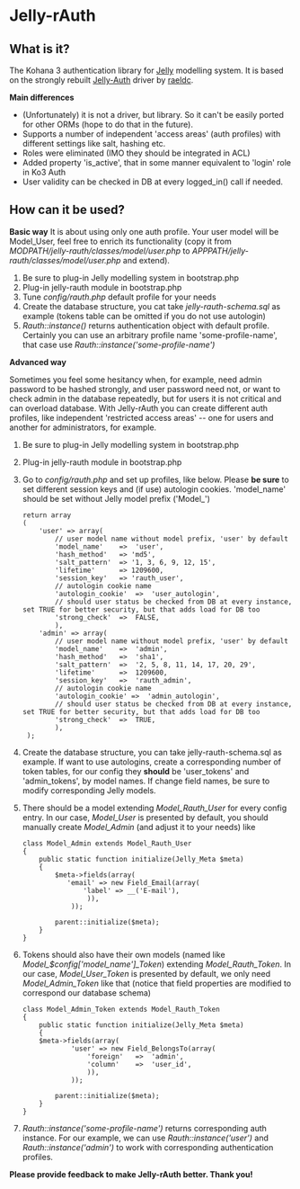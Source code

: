 # Jelly-rAuth

## What is it?
The Kohana 3 authentication library for [Jelly](http://github.com/jonathangeiger/kohana-jelly) modelling system. It is based on the strongly rebuilt [Jelly-Auth](https://github.com/raeldc/jelly-auth) driver by [raeldc](https://github.com/raeldc). 

**Main differences**

 * (Unfortunately) it is not a driver, but library. So it can't be easily ported for other ORMs (hope to do that in the future). 
 * Supports a number of independent 'access areas' (auth profiles) with different settings like salt, hashing etc.
 * Roles were eliminated (IMO they should be integrated in ACL)
 * Added property 'is\_active', that in some manner equivalent to 'login' role in Ko3 Auth
 * User validity can be checked in DB at every logged_in() call if needed.

## How can it be used?

**Basic way**
It is about using only one auth profile. Your user model will be Model\_User, feel free to enrich its functionality (copy it from *MODPATH/jelly-rauth/classes/model/user.php* to *APPPATH/jelly-rauth/classes/model/user.php* and extend).

 1. Be sure to plug-in Jelly modelling system in bootstrap.php
 2. Plug-in jelly-rauth module in bootstrap.php
 3. Tune *config/rauth.php* default profile for your needs
 4. Create the database structure, you cat take *jelly-rauth-schema.sql* as example (tokens table can be omitted if you do not use autologin)
 5. *Rauth::instance()* returns authentication object with default profile. Certainly you can use an arbitrary profile name 'some-profile-name', that case use *Rauth::instance('some-profile-name')*

**Advanced way**

Sometimes you feel some hesitancy when, for example, need admin password to be hashed strongly, and user password need not, or want to check admin in the database repeatedly, but for users it is not critical and can overload database. With Jelly-rAuth you can create different auth profiles, like independent 'restricted access areas' -- one for users and another for administrators, for example. 

 1. Be sure to plug-in Jelly modelling system in bootstrap.php
 2. Plug-in jelly-rauth module in bootstrap.php
 3. Go to *config/rauth.php* and set up profiles, like below. Please **be sure** to set different session keys and (if use) autologin cookies. 'model\_name' should be set without Jelly model prefix ('Model\_') 

        return array
        (
            'user' => array(
                // user model name without model prefix, 'user' by default
                'model_name'    =>  'user',
                'hash_method'   => 'md5',
                'salt_pattern'  => '1, 3, 6, 9, 12, 15', 
                'lifetime'      => 1209600,
                'session_key'   => 'rauth_user',
                // autologin cookie name
                'autologin_cookie'  =>  'user_autologin',
                // should user status be checked from DB at every instance, set TRUE for better security, but that adds load for DB too
                'strong_check'  =>  FALSE,
                ),
            'admin' => array(
                // user model name without model prefix, 'user' by default
                'model_name'    =>  'admin',
                'hash_method'   =>  'sha1',
                'salt_pattern'  =>  '2, 5, 8, 11, 14, 17, 20, 29', 
                'lifetime'      =>  1209600,
                'session_key'   =>  'rauth_admin',
                // autologin cookie name
                'autologin_cookie' =>  'admin_autologin',
                // should user status be checked from DB at every instance, set TRUE for better security, but that adds load for DB too
                'strong_check'  =>  TRUE,
                ),    
         );

 4. Create the database structure, you can take jelly-rauth-schema.sql as example. If want to use autologins, create a corresponding number of token tables, for our config they **should** be 'user\_tokens' and 'admin\_tokens', by model names. If change field names, be sure to modify corresponding Jelly models. 
 5. There should be a model extending *Model\_Rauth\_User* for every config entry. In our case, *Model\_User* is presented by default, you should manually create *Model\_Admin* (and adjust it to your needs) like

        class Model_Admin extends Model_Rauth_User
        {
            public static function initialize(Jelly_Meta $meta)
            {
                $meta->fields(array(
                   'email' => new Field_Email(array(
                       'label' => __('E-mail'),
                        )),
                    ));
        
                parent::initialize($meta);
            }
        }

 6. Tokens should also have their own models (named like *Model\_$config['model_name']\_Token*) extending *Model\_Rauth\_Token*. In our case, *Model\_User\_Token* is presented by default, we only need *Model\_Admin\_Token* like that (notice that field properties are modified to correspond our database schema)

        class Model_Admin_Token extends Model_Rauth_Token 
        {    
            public static function initialize(Jelly_Meta $meta)
            {
	        $meta->fields(array(
                    'user' => new Field_BelongsTo(array(
                        'foreign'   =>  'admin',
                        'column'    =>  'user_id', 
                        )),
                    ));
        
                parent::initialize($meta);
            }
        }

 7. *Rauth::instance('some-profile-name')* returns corresponding auth instance. For our example, we can use *Rauth::instance('user')* and *Rauth::instance('admin')* to work with corresponding authentication profiles. 

**Please provide feedback to make Jelly-rAuth better. Thank you!** 